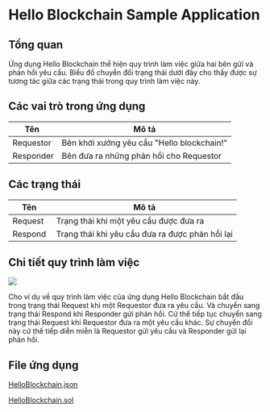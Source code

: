 # Hello Blockchain Sample Application

Tổng quan
---------

Ứng dụng Hello Blockchain thể hiện quy trình làm việc giữa hai bên gửi và phản hồi yêu cầu. Biểu đồ chuyển đổi trạng thái dưới đây cho thấy được sự tương tác giữa các trạng thái trong quy trình làm việc này.

Các vai trò trong ứng dụng
------------------

| Tên | Mô tả                                      |
|------------|-------------------------------------------------------------------------------------------|
| Requestor  |  Bên khởi xướng yêu cầu "Hello blockchain!"  |
| Responder  | Bên đưa ra những phản hồi cho Requestor |


Các trạng thái
-------

| Tên | Mô tả                                           |
|----------|-------------------------------------------------------------------------------------------|
| Request | Trạng thái khi một yêu cầu được đưa ra          |
| Respond  | Trạng thái khi yêu cầu đưa ra được phản hồi lại |

Chi tiết quy trình làm việc
----------------

![](https://raw.githubusercontent.com/Azure-Samples/blockchain/master/blockchain-workbench/application-and-smart-contract-samples/hello-blockchain/media/5aba06dd9b98e017f7031946d0187fb7.png)

Cho ví dụ về quy trình làm việc của ứng dụng Hello Blockchain bắt đầu trong trạng thái Request khi một Requestor đưa ra yêu cầu. Và chuyển sang trạng thái Respond khi Responder gửi phản hồi. Cứ thế tiếp tục chuyển sang trạng thái Request khi Requestor đưa ra một yêu cầu khác. Sự chuyển đổi này cứ thế tiếp diễn miễn là Requestor gửi yêu cầu và Responder gửi lại phản hồi.

## File ứng dụng

[HelloBlockchain.json](https://github.com/Azure-Samples/blockchain/blob/master/blockchain-workbench/application-and-smart-contract-samples/hello-blockchain/HelloBlockchain.json)

[HelloBlockchain.sol](https://github.com/Azure-Samples/blockchain/blob/master/blockchain-workbench/application-and-smart-contract-samples/hello-blockchain/HelloBlockchain.sol)
